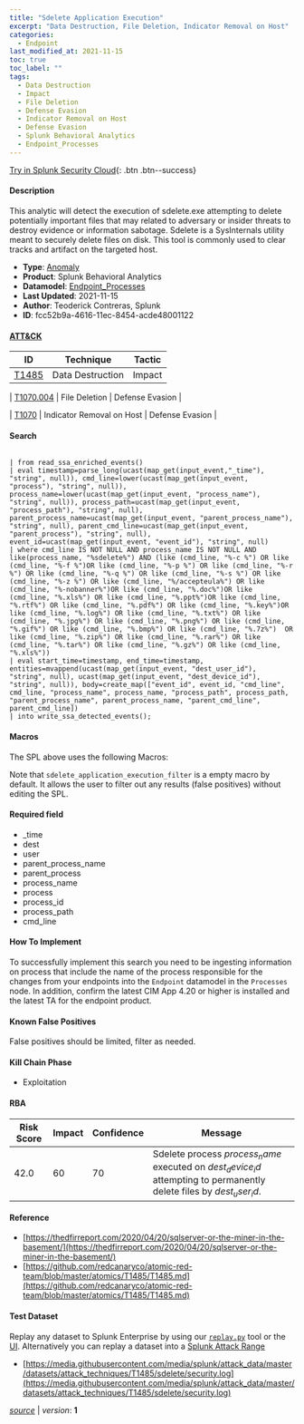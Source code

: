 ```yaml
---
title: "Sdelete Application Execution"
excerpt: "Data Destruction, File Deletion, Indicator Removal on Host"
categories:
  - Endpoint
last_modified_at: 2021-11-15
toc: true
toc_label: ""
tags:
  - Data Destruction
  - Impact
  - File Deletion
  - Defense Evasion
  - Indicator Removal on Host
  - Defense Evasion
  - Splunk Behavioral Analytics
  - Endpoint_Processes
---
```




[Try in Splunk Security Cloud](https://www.splunk.com/en_us/cyber-security.html){: .btn .btn--success}

#### Description

This analytic will detect the execution of sdelete.exe attempting to delete potentially important files that may related to adversary or insider threats to destroy evidence or information sabotage. Sdelete is a SysInternals utility meant to securely delete files on disk. This tool is commonly used to clear tracks and artifact on the targeted host.

- **Type**: [Anomaly](https://github.com/splunk/security_content/wiki/Detection-Analytic-Types)
- **Product**: Splunk Behavioral Analytics
- **Datamodel**: [Endpoint_Processes](https://docs.splunk.com/Documentation/CIM/latest/User/EndpointProcesses)
- **Last Updated**: 2021-11-15
- **Author**: Teoderick Contreras, Splunk
- **ID**: fcc52b9a-4616-11ec-8454-acde48001122


#### [ATT&CK](https://attack.mitre.org/)

| ID             | Technique        |  Tactic             |
| -------------- | ---------------- |-------------------- |
| [T1485](https://attack.mitre.org/techniques/T1485/) | Data Destruction | Impact |

| [T1070.004](https://attack.mitre.org/techniques/T1070/004/) | File Deletion | Defense Evasion |

| [T1070](https://attack.mitre.org/techniques/T1070/) | Indicator Removal on Host | Defense Evasion |

#### Search

```

| from read_ssa_enriched_events() 
| eval timestamp=parse_long(ucast(map_get(input_event,"_time"), "string", null)), cmd_line=lower(ucast(map_get(input_event, "process"), "string", null)), process_name=lower(ucast(map_get(input_event, "process_name"), "string", null)), process_path=ucast(map_get(input_event, "process_path"), "string", null), parent_process_name=ucast(map_get(input_event, "parent_process_name"), "string", null), parent_cmd_line=ucast(map_get(input_event, "parent_process"), "string", null), event_id=ucast(map_get(input_event, "event_id"), "string", null) 
| where cmd_line IS NOT NULL AND process_name IS NOT NULL AND like(process_name, "%sdelete%") AND (like (cmd_line, "%-c %") OR like (cmd_line, "%-f %")OR like (cmd_line, "%-p %") OR like (cmd_line, "%-r %") OR like (cmd_line, "%-q %") OR like (cmd_line, "%-s %") OR like (cmd_line, "%-z %") OR like (cmd_line, "%/accepteula%") OR like (cmd_line, "%-nobanner%")OR like (cmd_line, "%.doc%")OR like (cmd_line, "%.xls%") OR like (cmd_line, "%.ppt%")OR like (cmd_line, "%.rtf%") OR like (cmd_line, "%.pdf%") OR like (cmd_line, "%.key%")OR like (cmd_line, "%.log%") OR like (cmd_line, "%.txt%") OR like (cmd_line, "%.jpg%") OR like (cmd_line, "%.png%") OR like (cmd_line, "%.gif%") OR like (cmd_line, "%.bmp%") OR like (cmd_line, "%.7z%")  OR like (cmd_line, "%.zip%") OR like (cmd_line, "%.rar%") OR like (cmd_line, "%.tar%") OR like (cmd_line, "%.gz%") OR like (cmd_line, "%.xls%")) 
| eval start_time=timestamp, end_time=timestamp, entities=mvappend(ucast(map_get(input_event, "dest_user_id"), "string", null), ucast(map_get(input_event, "dest_device_id"), "string", null)), body=create_map(["event_id", event_id, "cmd_line", cmd_line, "process_name", process_name, "process_path", process_path, "parent_process_name", parent_process_name, "parent_cmd_line", parent_cmd_line]) 
| into write_ssa_detected_events();
```

#### Macros
The SPL above uses the following Macros:

Note that `sdelete_application_execution_filter` is a empty macro by default. It allows the user to filter out any results (false positives) without editing the SPL.

#### Required field
* _time
* dest
* user
* parent_process_name
* parent_process
* process_name
* process
* process_id
* process_path
* cmd_line


#### How To Implement
To successfully implement this search you need to be ingesting information on process that include the name of the process responsible for the changes from your endpoints into the `Endpoint` datamodel in the `Processes` node. In addition, confirm the latest CIM App 4.20 or higher is installed and the latest TA for the endpoint product.

#### Known False Positives
False positives should be limited, filter as needed.

#### Kill Chain Phase
* Exploitation



#### RBA

| Risk Score  | Impact      | Confidence   | Message      |
| ----------- | ----------- |--------------|--------------|
| 42.0 | 60 | 70 | Sdelete process $process_name$ executed on $dest_device_id$ attempting to permanently delete files by $dest_user_id$. |




#### Reference

* [https://thedfirreport.com/2020/04/20/sqlserver-or-the-miner-in-the-basement/](https://thedfirreport.com/2020/04/20/sqlserver-or-the-miner-in-the-basement/)
* [https://github.com/redcanaryco/atomic-red-team/blob/master/atomics/T1485/T1485.md](https://github.com/redcanaryco/atomic-red-team/blob/master/atomics/T1485/T1485.md)



#### Test Dataset
Replay any dataset to Splunk Enterprise by using our [`replay.py`](https://github.com/splunk/attack_data#using-replaypy) tool or the [UI](https://github.com/splunk/attack_data#using-ui).
Alternatively you can replay a dataset into a [Splunk Attack Range](https://github.com/splunk/attack_range#replay-dumps-into-attack-range-splunk-server)

* [https://media.githubusercontent.com/media/splunk/attack_data/master/datasets/attack_techniques/T1485/sdelete/security.log](https://media.githubusercontent.com/media/splunk/attack_data/master/datasets/attack_techniques/T1485/sdelete/security.log)



[*source*](https://github.com/splunk/security_content/tree/develop/detections/endpoint/sdelete_application_execution.yml) \| *version*: **1**